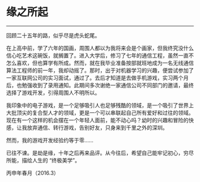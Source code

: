 # 缘之所起



---

回顾二十五年的路，似乎尽是虎头蛇尾。

在上高中前，学了六年的国画，周围人都以为我将来会是个画家，但我终究没什么信心吃艺术这碗饭，就搁置了。进入大学后，修习了七年的通信工程，虽然一直不怎么喜欢，但也算学有所成。然而，就在我毕业准备按部就班地成为一名无线通信算法工程师的前一年，我却动摇了。那时，出于对机器学习的兴趣，便尝试参加了一家互联网公司的实习面试，通过了。去后才知道是去做手机游戏，实习两个月后，也勉强收到了录用通知。此期间多次谢绝一家通信公司不同部门的邀请，最终选择了游戏开发，引得周围人不明所以。


我印象中的电子游戏，是一个足够吸引人也足够残酷的领域，是一个吸引了世界上大批顶尖的复合型人才的领域，更是一个可以串联起自己所有爱好和过往的领域。现在有一个这样的机会摆在一个年轻人面前，能不动心吗？幼时的兴趣和冒险的快感，让我放弃通信、转行游戏，告别好友，只身来到千里之外的深圳。


然而，我的游戏开发经验约等于零……


已往不谏。是劫是缘，十年之后再来品评。从今往后，希望自己能牢记初心，穷尽所能，描绘人生的 “终极美学”。



丙申年春月（2016.3）
